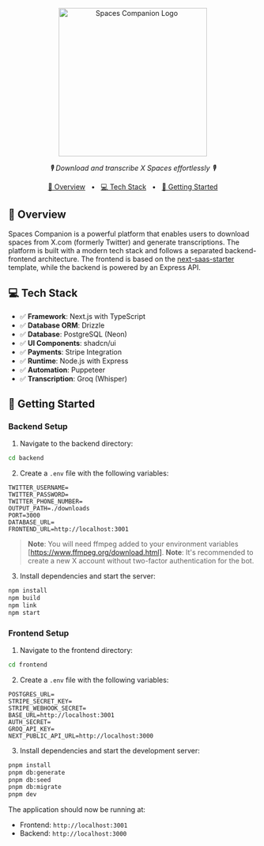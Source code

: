 <p align="center">
  <img src="https://img.mytsi.org/i/ioZt903.png" height="300" alt="Spaces Companion Logo"/>
</p>
<p align="center">
  <em>🎙️ Download and transcribe X Spaces effortlessly 🎙️</em>
</p>

<p align="center">
<a href="#overview">📝 Overview</a>
<span>&nbsp;&nbsp;•&nbsp;&nbsp;</span>
<a href="#tech-stack">💻 Tech Stack</a>
<span>&nbsp;&nbsp;•&nbsp;&nbsp;</span>
<a href="#getting-started">🚀 Getting Started</a>
</p>

## 📝 Overview

Spaces Companion is a powerful platform that enables users to download spaces from X.com (formerly Twitter) and generate transcriptions. The platform is built with a modern tech stack and follows a separated backend-frontend architecture. The frontend is based on the [next-saas-starter](https://github.com/leerob/next-saas-starter) template, while the backend is powered by an Express API.

## 💻 Tech Stack

- ✅ **Framework**: Next.js with TypeScript
- ✅ **Database ORM**: Drizzle
- ✅ **Database**: PostgreSQL (Neon)
- ✅ **UI Components**: shadcn/ui
- ✅ **Payments**: Stripe Integration
- ✅ **Runtime**: Node.js with Express
- ✅ **Automation**: Puppeteer
- ✅ **Transcription**: Groq (Whisper)

## 🚀 Getting Started

### Backend Setup

1. Navigate to the backend directory:
```bash
cd backend
```
2. Create a `.env` file with the following variables:
```env
TWITTER_USERNAME=
TWITTER_PASSWORD=
TWITTER_PHONE_NUMBER=
OUTPUT_PATH=./downloads
PORT=3000
DATABASE_URL=
FRONTEND_URL=http://localhost:3001
```
> **Note**: You will need ffmpeg added to your environment variables [https://www.ffmpeg.org/download.html].
> **Note**: It's recommended to create a new X account without two-factor authentication for the bot.

3. Install dependencies and start the server:
```bash
npm install
npm build
npm link
npm start
```

### Frontend Setup

1. Navigate to the frontend directory:
```bash
cd frontend
```

2. Create a `.env` file with the following variables:
```env
POSTGRES_URL=
STRIPE_SECRET_KEY=
STRIPE_WEBHOOK_SECRET=
BASE_URL=http://localhost:3001
AUTH_SECRET=
GROQ_API_KEY=
NEXT_PUBLIC_API_URL=http://localhost:3000
```

3. Install dependencies and start the development server:
```bash
pnpm install
pnpm db:generate
pnpm db:seed
pnpm db:migrate
pnpm dev
```

The application should now be running at:
- Frontend: `http://localhost:3001`
- Backend: `http://localhost:3000`

